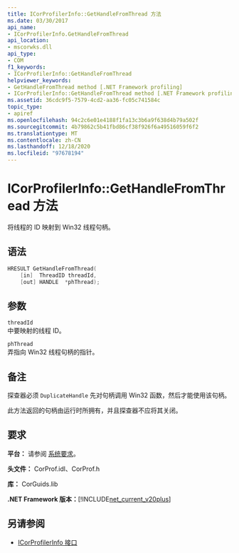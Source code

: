 ```yaml
---
title: ICorProfilerInfo::GetHandleFromThread 方法
ms.date: 03/30/2017
api_name:
- ICorProfilerInfo.GetHandleFromThread
api_location:
- mscorwks.dll
api_type:
- COM
f1_keywords:
- ICorProfilerInfo::GetHandleFromThread
helpviewer_keywords:
- GetHandleFromThread method [.NET Framework profiling]
- ICorProfilerInfo::GetHandleFromThread method [.NET Framework profiling]
ms.assetid: 36cdc9f5-7579-4cd2-aa36-fc05c741584c
topic_type:
- apiref
ms.openlocfilehash: 94c2c6e01e4188f1fa13c3b6a9f638d4b79a502f
ms.sourcegitcommit: 4b79862c5b41fbd86cf38f926f6a49516059f6f2
ms.translationtype: MT
ms.contentlocale: zh-CN
ms.lasthandoff: 12/18/2020
ms.locfileid: "97678194"
---
```

# <a name="icorprofilerinfogethandlefromthread-method"></a>ICorProfilerInfo::GetHandleFromThread 方法

将线程的 ID 映射到 Win32 线程句柄。  
  
## <a name="syntax"></a>语法  
  
```cpp  
HRESULT GetHandleFromThread(  
    [in]  ThreadID threadId,  
    [out] HANDLE  *phThread);  
```  
  
## <a name="parameters"></a>参数  

 `threadId`  
 中要映射的线程 ID。  
  
 `phThread`  
 弄指向 Win32 线程句柄的指针。  
  
## <a name="remarks"></a>备注  

 探查器必须 `DuplicateHandle` 先对句柄调用 Win32 函数，然后才能使用该句柄。  

 此方法返回的句柄由运行时所拥有，并且探查器不应将其关闭。
  
## <a name="requirements"></a>要求  

 **平台：** 请参阅 [系统要求](../../get-started/system-requirements.md)。  
  
 **头文件：** CorProf.idl、CorProf.h  
  
 **库：** CorGuids.lib  
  
 **.NET Framework 版本：**[!INCLUDE[net_current_v20plus](../../../../includes/net-current-v20plus-md.md)]  
  
## <a name="see-also"></a>另请参阅

- [ICorProfilerInfo 接口](icorprofilerinfo-interface.md)
